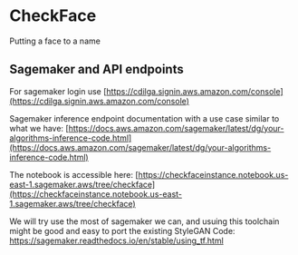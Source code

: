 # CheckFace

Putting a face to a name


## Sagemaker and API endpoints
For sagemaker login use [https://cdilga.signin.aws.amazon.com/console](https://cdilga.signin.aws.amazon.com/console)

Sagemaker inference endpoint documentation with a use case similar to what we have:
[https://docs.aws.amazon.com/sagemaker/latest/dg/your-algorithms-inference-code.html](https://docs.aws.amazon.com/sagemaker/latest/dg/your-algorithms-inference-code.html)

The notebook is accessible here: [https://checkfaceinstance.notebook.us-east-1.sagemaker.aws/tree/checkface](https://checkfaceinstance.notebook.us-east-1.sagemaker.aws/tree/checkface)

We will try use the most of sagemaker we can, and usuing this toolchain might be good and easy to port the existing StyleGAN Code:
https://sagemaker.readthedocs.io/en/stable/using_tf.html